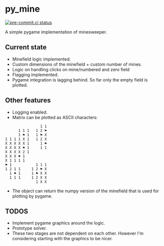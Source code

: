 # py_mine

[![pre-commit.ci status](https://results.pre-commit.ci/badge/github/DSuveges/py_mine/master.svg)](https://results.pre-commit.ci/latest/github/DSuveges/py_mine/master)


A simple pygame implementation of minesweeper.

## Current state

- Minefield logic implemented.
- Custom dimensions of the minefield + custom number of mines.
- Logic on handling clicks on mine/numbered and zero field
- Flagging implemented.
- Pygame integration is lagging behind. So far only the empty field is plotted.

## Other features

- Logging enabled.
- Matrix can be plotted as ASCII characters:

```text
                1 1
      1 1 1   1 2 ⚑
      1 ⚑ 1   1 ⚑ X
1 1 1 1 X 1   1 2 X
X X X X X 1     1 ⚑
X X X X ⚑ 1     1 1
X X X X 2 1
X X X ⚑ 1
X 1 1 1 1
⚑ 1           1 1 1
1 2 1 1     1 2 ⚑ X
  1 ⚑ 1     1 ⚑ X X
  1 1 1     1 2 X X
              1 X X
```

- The object can return the numpy version of the minefield that is used for plotting by pygame.

## TODOS

- Implement pygame graphics around the logic.
- Prototype solver.
- These two stages are not dependent on each other. However I'm considering starting with the graphics to be nicer.
